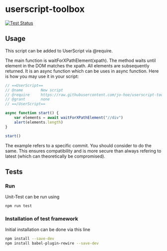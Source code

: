 # userscript-toolbox

[![Test Status](https://github.com/jo-hoe/userscript-toolbox/workflows/test/badge.svg)](https://github.com/jo-hoe/userscript-toolbox/actions?workflow=test)

## Usage

This script can be added to UserScript via @require.

The main function is waitForXPathElement(xpath). The method waits until element in the DOM matches the xpath. All elements are subsequently returned. It is an async function which can be uses in async function. Here is how you may use it in your script:

```js
// ==UserScript==
// @name        New script 
// @require     https://raw.githubusercontent.com/jo-hoe/userscript-toolbox/8fb03f38fdc6f8ad0f38440dd3caf6759fb9088a/waitForXPathElements.js
// @grant       none
// ==/UserScript==

async function start() {
    var elements = await waitForXPathElement("//div")
    alert(elements.length)
}

start()
```

The example refers to a specific commit. You should consider to do the same. This ensures compatibility and is more secure than always refering to latest (which can theoretically be compromised).

## Tests

### Run

Unit-Test can be run using

```bash
npm run test
```

### Installation of test framework

Initial installation can be done via this line

```bash
npm install --save-dev 
npm install babel-plugin-rewire --save-dev
```
